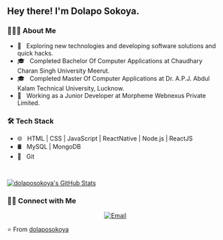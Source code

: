 <h2> Hey there! I'm Dolapo Sokoya.</h2>

<h3> 👨🏻‍💻 About Me </h3>

- 🤔 &nbsp; Exploring new technologies and developing software solutions and quick hacks.
- 🎓 &nbsp; Completed Bachelor Of Computer Applications at Chaudhary Charan Singh University Meerut.
- 🎓 &nbsp; Completed Master Of Computer Applications at Dr. A.P.J. Abdul Kalam Technical University, Lucknow.
- 💼 &nbsp; Working as a Junior Developer at Morpheme Webnexus Private Limited.

<h3>🛠 Tech Stack</h3>

- 🌐 &nbsp; HTML | CSS | JavaScript | ReactNative | Node.js | ReactJS
- 🛢 &nbsp; MySQL | MongoDB
- 🔧 &nbsp; Git 

<br/>

[![dolaposokoya's GitHub Stats](https://github-readme-stats.vercel.app/api?username=dolaposokoya&show_icons=true)](https://github.com/dolaposokoya)

<h3> 🤝🏻 Connect with Me </h3>

<p align="center">
<a href="mailto:dolaposokoya97@gmail.com"><img alt="Email" src="https://img.shields.io/badge/Email-avsingh@umass.edu-blue?style=flat-square&logo=gmail"></a>
</p>

⭐️ From [dolaposokoya](https://github.com/dolaposokoya)
